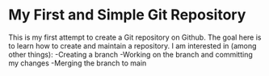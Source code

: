 # My First and Simple Git Repository

This is my first attempt to create a Git repository on Github.
The goal here is to learn how to create and maintain a repository.
I am interested in (among other things):
-Creating a branch
-Working on the branch and committing my changes
-Merging the branch to main
